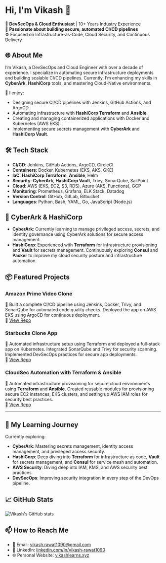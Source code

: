 # Hi, I'm Vikash 👋

🚀 **DevSecOps & Cloud Enthusiast** | 10+ Years Industry Experience  
🔐 **Passionate about building secure, automated CI/CD pipelines**  
⚙️ Focused on Infrastructure-as-Code, Cloud Security, and Continuous Delivery  

## 🌐 About Me
I’m Vikash, a DevSecOps and Cloud Engineer with over a decade of experience. I specialize in automating secure infrastructure deployments and building scalable CI/CD pipelines. Currently, I’m enhancing my skills in **CyberArk**, **HashiCorp** tools, and mastering Cloud-Native environments.

🔧 I enjoy:
- Designing secure CI/CD pipelines with Jenkins, GitHub Actions, and ArgoCD.
- Automating infrastructure with **HashiCorp Terraform** and **Ansible**.
- Creating and managing containerized applications with Docker and Kubernetes (AWS EKS).
- Implementing secure secrets management with **CyberArk** and **HashiCorp Vault**.

## 🛠️ Tech Stack
- **CI/CD**: Jenkins, GitHub Actions, ArgoCD, CircleCI  
- **Containers**: Docker, Kubernetes (EKS, AKS, GKE)  
- **IaC**: **HashiCorp Terraform**, **Ansible**, Helm  
- **Security**: **CyberArk**, **HashiCorp Vault**, Trivy, SonarQube, SailPoint  
- **Cloud**: AWS (EKS, EC2, S3, RDS), Azure (AKS, Functions), GCP  
- **Monitoring**: Prometheus, Grafana, ELK Stack, Datadog  
- **Version Control**: GitHub, GitLab, Bitbucket  
- **Languages**: Python, Bash, YAML, Go, JavaScript (Node.js)  

## 🔐 CyberArk & HashiCorp
- **CyberArk**: Currently learning to manage privileged access, secrets, and identity governance using CyberArk solutions for secure access management.
- **HashiCorp**: Experienced with **Terraform** for infrastructure provisioning and **Vault** for secrets management. Continuously exploring **Consul** and **Packer** to improve my cloud security posture and infrastructure automation.

## 📦 Featured Projects
### Amazon Prime Video Clone  
🔧 Built a complete CI/CD pipeline using Jenkins, Docker, Trivy, and SonarQube for automated code quality checks. Deployed the app on AWS EKS using ArgoCD for continuous deployment.  
🔗 [View Repo](https://github.com/vikashlearns/Amazon-Prime-Video-Clone)

### Starbucks Clone App  
🔧 Automated infrastructure setup using Terraform and deployed a full-stack app on Kubernetes. Integrated SonarQube and Trivy for security scanning. Implemented DevSecOps practices for secure app deployments.  
🔗 [View Repo](https://github.com/vikashlearns/starbucks-demo)

### **CloudSec Automation with Terraform & Ansible**
🔧 Automated infrastructure provisioning for secure cloud environments using **Terraform** and **Ansible**. Created reusable modules for provisioning secure EC2 instances, EKS clusters, and setting up AWS IAM roles for security best practices.  
🔗 [View Repo](https://github.com/vikashlearns/cloudsec-automation)

---

## 🚀 My Learning Journey
Currently exploring:
- **CyberArk**: Mastering secrets management, identity access management, and privileged access security.
- **HashiCorp**: Deep diving into **Terraform** for infrastructure as code, **Vault** for secrets management, and **Consul** for service mesh and automation.
- **AWS Security**: Diving deep into IAM, KMS, and AWS security best practices.
- **DevSecOps**: Improving security integration in every step of the DevOps pipeline.

## 📈 GitHub Stats
![Vikash's GitHub stats](https://github-readme-stats.vercel.app/api?username=vikashlearns&show_icons=true&theme=tokyonight)

## 📫 How to Reach Me
- 📧 Email: [vikash.rawat1090@gmail.com](mailto:vikash.rawat1090@gmail.com)
- 💼 LinkedIn: [linkedin.com/in/vikash-rawat1090](www.linkedin.com/in/vikash-rawat1090)
- 🌐 Personal Website: [vikashlearns.xyz](https://vikashlearns.xyz)



